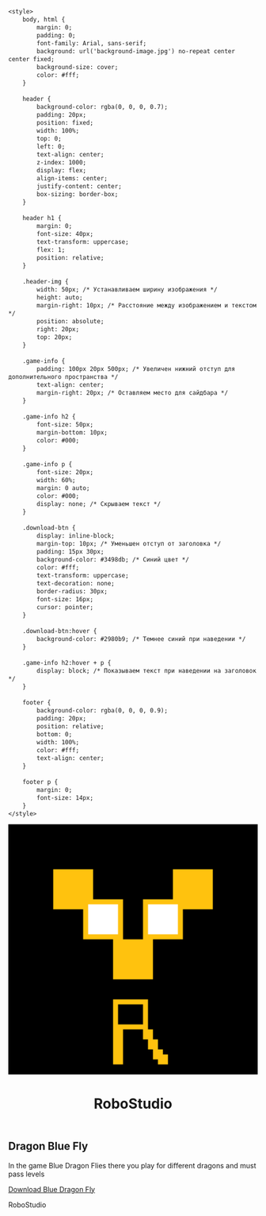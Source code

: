 <!DOCTYPE html>
<html lang="en">
<head>
    <meta charset="UTF-8">
    <meta name="viewport" content="width=device-width, initial-scale=1.0">
    <title>RoboStudio</title>
    <link rel="icon" type="image/png" href="pixil-frame-0 - 2024-09-08T184915.479.png" />

    <style>
        body, html {
            margin: 0;
            padding: 0;
            font-family: Arial, sans-serif;
            background: url('background-image.jpg') no-repeat center center fixed;
            background-size: cover;
            color: #fff;
        }

        header {
            background-color: rgba(0, 0, 0, 0.7);
            padding: 20px;
            position: fixed;
            width: 100%;
            top: 0;
            left: 0;
            text-align: center;
            z-index: 1000;
            display: flex;
            align-items: center;
            justify-content: center;
            box-sizing: border-box;
        }

        header h1 {
            margin: 0;
            font-size: 40px;
            text-transform: uppercase;
            flex: 1;
            position: relative;
        }

        .header-img {
            width: 50px; /* Устанавливаем ширину изображения */
            height: auto;
            margin-right: 10px; /* Расстояние между изображением и текстом */
            position: absolute;
            right: 20px;
            top: 20px;
        }

        .game-info {
            padding: 100px 20px 500px; /* Увеличен нижний отступ для дополнительного пространства */
            text-align: center;
            margin-right: 20px; /* Оставляем место для сайдбара */
        }

        .game-info h2 {
            font-size: 50px;
            margin-bottom: 10px;
            color: #000;
        }

        .game-info p {
            font-size: 20px;
            width: 60%;
            margin: 0 auto;
            color: #000;
            display: none; /* Скрываем текст */
        }

        .download-btn {
            display: inline-block;
            margin-top: 10px; /* Уменьшен отступ от заголовка */
            padding: 15px 30px;
            background-color: #3498db; /* Синий цвет */
            color: #fff;
            text-transform: uppercase;
            text-decoration: none;
            border-radius: 30px;
            font-size: 16px;
            cursor: pointer;
        }

        .download-btn:hover {
            background-color: #2980b9; /* Темнее синий при наведении */
        }

        .game-info h2:hover + p {
            display: block; /* Показываем текст при наведении на заголовок */
        }

        footer {
            background-color: rgba(0, 0, 0, 0.9);
            padding: 20px;
            position: relative;
            bottom: 0;
            width: 100%;
            color: #fff;
            text-align: center;
        }

        footer p {
            margin: 0;
            font-size: 14px;
        }
    </style>
</head>
<body>

<header>
    <img src="pixil-frame-0 - 2024-09-08T184915.479.png" alt="Top Image" class="header-img">
    <h1>RoboStudio</h1>
</header>

<div class="game-info">
    <h2>Dragon Blue Fly</h2>
    <p>In the game Blue Dragon Flies there you play for different dragons and must pass levels</p>
    <a href="BDF=ZIP.zip" class="download-btn" download>Download Blue Dragon Fly</a>
</div>

<footer>
    <p>RoboStudio</p>
</footer>

</body>
</html>
